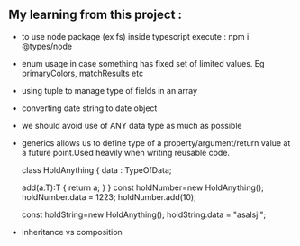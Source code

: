 ## My learning from this project :

* to use node package (ex fs) inside typescript execute : npm i @types/node
* enum usage in case something has fixed set of limited values. Eg primaryColors,
  matchResults etc
* using tuple to manage type of fields in an array
* converting date string to date object 
* we should avoid use of ANY data type as much as possible
* generics allows us to define type of a property/argument/return value at a
  future point.Used heavily when writing reusable code.
  
  class HoldAnything<TypeOfData> {
    data : TypeOfData;

    add(a:T):T {
      return a;
    }
  }
  const holdNumber=new HoldAnything<number>();
  holdNumber.data = 1223;
  holdNumber.add(10);

  const holdString=new HoldAnything<string>();
  holdString.data = "asalsjl";
* inheritance vs composition

